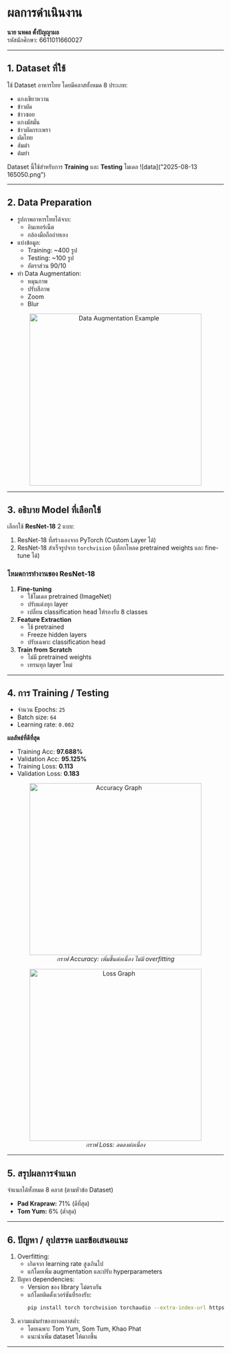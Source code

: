 # ผลการดำเนินงาน  
**นาย นพดล ตั้งปัญญาผล**  
รหัสนักศึกษา: 6611011660027  

---

## 1. Dataset ที่ใช้
ใช้ Dataset อาหารไทย โดยมีคลาสทั้งหมด 8 ประเภท:
- แกงเขียวหวาน  
- ข้าวผัด  
- ข้าวซอย  
- แกงมัสมั่น  
- ข้าวผัดกระเพรา  
- ผัดไทย  
- ส้มตำ  
- ต้มยำ  

Dataset นี้ใช้สำหรับการ **Training** และ **Testing** โมเดล
![data]("2025-08-13 165050.png")

---

## 2. Data Preparation
- รูปภาพอาหารไทยได้จาก:
  - อินเทอร์เน็ต
  - กล้องมือถือถ่ายเอง
- แบ่งข้อมูล:
  - Training: ~400 รูป
  - Testing: ~100 รูป  
  - อัตราส่วน 90/10
- ทำ Data Augmentation:
  - หมุนภาพ
  - ปรับสีภาพ
  - Zoom
  - Blur  

<p align="center">
  <img src="images/augmentation-example.png" alt="Data Augmentation Example" width="400"/>
</p>

---

## 3. อธิบาย Model ที่เลือกใช้
เลือกใช้ **ResNet-18** 2 แบบ:
1. ResNet-18 ที่สร้างเองจาก PyTorch (Custom Layer ได้)
2. ResNet-18 สำเร็จรูปจาก `torchvision` (เลือกโหลด pretrained weights และ fine-tune ได้)

### โหมดการทำงานของ ResNet-18
1. **Fine-tuning**  
   - ใช้โมเดล pretrained (ImageNet)
   - ปรับแต่งทุก layer
   - เปลี่ยน classification head ให้รองรับ 8 classes
2. **Feature Extraction**  
   - ใช้ pretrained
   - Freeze hidden layers
   - ปรับเฉพาะ classification head
3. **Train from Scratch**  
   - ไม่มี pretrained weights
   - เทรนทุก layer ใหม่

---

## 4. การ Training / Testing
- จำนวน Epochs: `25`
- Batch size: `64`
- Learning rate: `0.002`

**ผลลัพธ์ที่ดีที่สุด**  
- Training Acc: **97.688%**  
- Validation Acc: **95.125%**  
- Training Loss: **0.113**  
- Validation Loss: **0.183**  

<p align="center">
  <img src="images/accuracy-graph.png" alt="Accuracy Graph" width="400"/>
  <br>
  <em>กราฟ Accuracy: เพิ่มขึ้นต่อเนื่อง ไม่มี overfitting</em>
</p>

<p align="center">
  <img src="images/loss-graph.png" alt="Loss Graph" width="400"/>
  <br>
  <em>กราฟ Loss: ลดลงต่อเนื่อง</em>
</p>

---

## 5. สรุปผลการจำแนก
จำแนกได้ทั้งหมด 8 คลาส (ตามหัวข้อ Dataset)  
- **Pad Krapraw:** 71% (ดีที่สุด)  
- **Tom Yum:** 6% (ต่ำสุด)  

---

## 6. ปัญหา / อุปสรรค และข้อเสนอแนะ
1. Overfitting:
   - เกิดจาก learning rate สูงเกินไป
   - แก้โดยเพิ่ม augmentation และปรับ hyperparameters
2. ปัญหา dependencies:
   - Version ของ library ไม่ตรงกัน
   - แก้โดยติดตั้งเวอร์ชันที่รองรับ:
     ```bash
     pip install torch torchvision torchaudio --extra-index-url https://download.pytorch.org/whl/cu121
     ```
3. ความแม่นยำของบางคลาสต่ำ:
   - โดยเฉพาะ Tom Yum, Som Tum, Khao Phat  
   - แนะนำเพิ่ม dataset ให้มากขึ้น

---

